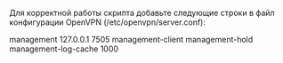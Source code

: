Для корректной работы скрипта добавьте следующие строки в файл конфигурации OpenVPN (/etc/openvpn/server.conf):

management 127.0.0.1 7505
management-client
management-hold
management-log-cache 1000
